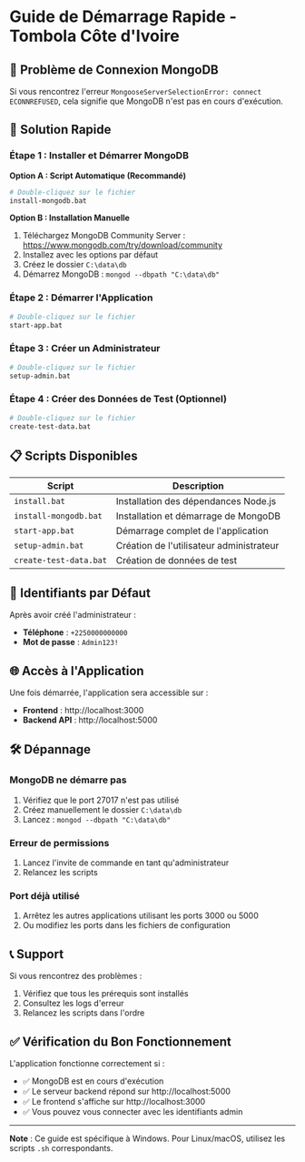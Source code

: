 # Guide de Démarrage Rapide - Tombola Côte d'Ivoire

## 🚨 Problème de Connexion MongoDB

Si vous rencontrez l'erreur `MongooseServerSelectionError: connect ECONNREFUSED`, cela signifie que MongoDB n'est pas en cours d'exécution.

## 🔧 Solution Rapide

### Étape 1 : Installer et Démarrer MongoDB

**Option A : Script Automatique (Recommandé)**
```bash
# Double-cliquez sur le fichier
install-mongodb.bat
```

**Option B : Installation Manuelle**
1. Téléchargez MongoDB Community Server : https://www.mongodb.com/try/download/community
2. Installez avec les options par défaut
3. Créez le dossier `C:\data\db`
4. Démarrez MongoDB : `mongod --dbpath "C:\data\db"`

### Étape 2 : Démarrer l'Application

```bash
# Double-cliquez sur le fichier
start-app.bat
```

### Étape 3 : Créer un Administrateur

```bash
# Double-cliquez sur le fichier
setup-admin.bat
```

### Étape 4 : Créer des Données de Test (Optionnel)

```bash
# Double-cliquez sur le fichier
create-test-data.bat
```

## 📋 Scripts Disponibles

| Script | Description |
|--------|-------------|
| `install.bat` | Installation des dépendances Node.js |
| `install-mongodb.bat` | Installation et démarrage de MongoDB |
| `start-app.bat` | Démarrage complet de l'application |
| `setup-admin.bat` | Création de l'utilisateur administrateur |
| `create-test-data.bat` | Création de données de test |

## 🔑 Identifiants par Défaut

Après avoir créé l'administrateur :
- **Téléphone** : `+2250000000000`
- **Mot de passe** : `Admin123!`

## 🌐 Accès à l'Application

Une fois démarrée, l'application sera accessible sur :
- **Frontend** : http://localhost:3000
- **Backend API** : http://localhost:5000

## 🛠️ Dépannage

### MongoDB ne démarre pas
1. Vérifiez que le port 27017 n'est pas utilisé
2. Créez manuellement le dossier `C:\data\db`
3. Lancez : `mongod --dbpath "C:\data\db"`

### Erreur de permissions
1. Lancez l'invite de commande en tant qu'administrateur
2. Relancez les scripts

### Port déjà utilisé
1. Arrêtez les autres applications utilisant les ports 3000 ou 5000
2. Ou modifiez les ports dans les fichiers de configuration

## 📞 Support

Si vous rencontrez des problèmes :
1. Vérifiez que tous les prérequis sont installés
2. Consultez les logs d'erreur
3. Relancez les scripts dans l'ordre

## ✅ Vérification du Bon Fonctionnement

L'application fonctionne correctement si :
- ✅ MongoDB est en cours d'exécution
- ✅ Le serveur backend répond sur http://localhost:5000
- ✅ Le frontend s'affiche sur http://localhost:3000
- ✅ Vous pouvez vous connecter avec les identifiants admin

---

**Note** : Ce guide est spécifique à Windows. Pour Linux/macOS, utilisez les scripts `.sh` correspondants.
